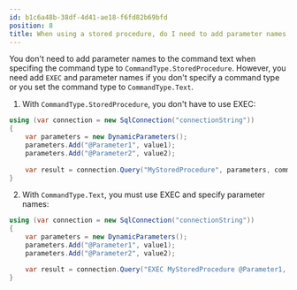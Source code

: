 ```yaml
---
id: b1c6a48b-38df-4d41-ae18-f6fd82b69bfd
position: 8
title: When using a stored procedure, do I need to add parameter names to the command text in Dapper?
---
```


You don't need to add parameter names to the command text when specifing the command type to `CommandType.StoredProcedure`. However, you need add `EXEC` and parameter names if you don't specify a  command type or you set the command type to `CommandType.Text`.

1. With `CommandType.StoredProcedure`, you don't have to use EXEC:

```csharp
using (var connection = new SqlConnection("connectionString"))
{
    var parameters = new DynamicParameters();
    parameters.Add("@Parameter1", value1);
    parameters.Add("@Parameter2", value2);
	
    var result = connection.Query("MyStoredProcedure", parameters, commandType: CommandType.StoredProcedure).ToList();
}
```

2. With `CommandType.Text`, you must use EXEC and specify parameter names:

```csharp
using (var connection = new SqlConnection("connectionString"))
{
    var parameters = new DynamicParameters();
    parameters.Add("@Parameter1", value1);
    parameters.Add("@Parameter2", value2);

    var result = connection.Query("EXEC MyStoredProcedure @Parameter1, @Parameter2", parameters, commandType: CommandType.Text).ToList();
}
```